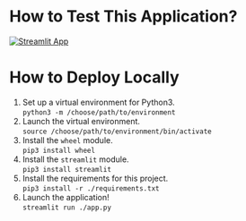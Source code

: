 # How to Test This Application?
[![Streamlit App](https://static.streamlit.io/badges/streamlit_badge_black_white.svg)](https://share.streamlit.io/digital-colour-alchemy-club/image_formation_whatever/main/app.py)

# How to Deploy Locally

1. Set up a virtual environment for Python3.<br>
    `python3 -m /choose/path/to/environment`
1. Launch the virtual environment.<br>
    `source /choose/path/to/environment/bin/activate`
1. Install the `wheel` module. <br>
    `pip3 install wheel`
1. Install the `streamlit` module. <br>
    `pip3 install streamlit`
1. Install the requirements for this project. <br>
    `pip3 install -r ./requirements.txt`
1. Launch the application! <br>
    `streamlit run ./app.py`
